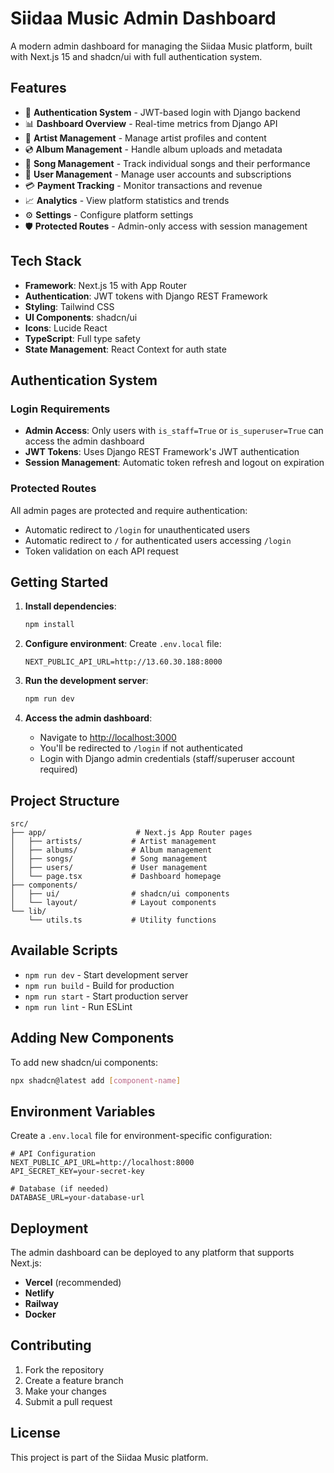 # Siidaa Music Admin Dashboard

A modern admin dashboard for managing the Siidaa Music platform, built with Next.js 15 and shadcn/ui with full authentication system.

## Features

- 🔐 **Authentication System** - JWT-based login with Django backend
- 📊 **Dashboard Overview** - Real-time metrics from Django API
- 🎤 **Artist Management** - Manage artist profiles and content
- 💿 **Album Management** - Handle album uploads and metadata
- 🎵 **Song Management** - Track individual songs and their performance
- 👥 **User Management** - Manage user accounts and subscriptions
- 💳 **Payment Tracking** - Monitor transactions and revenue
- 📈 **Analytics** - View platform statistics and trends
- ⚙️ **Settings** - Configure platform settings
- 🛡️ **Protected Routes** - Admin-only access with session management

## Tech Stack

- **Framework**: Next.js 15 with App Router
- **Authentication**: JWT tokens with Django REST Framework
- **Styling**: Tailwind CSS
- **UI Components**: shadcn/ui
- **Icons**: Lucide React
- **TypeScript**: Full type safety
- **State Management**: React Context for auth state

## Authentication System

### Login Requirements
- **Admin Access**: Only users with `is_staff=True` or `is_superuser=True` can access the admin dashboard
- **JWT Tokens**: Uses Django REST Framework's JWT authentication
- **Session Management**: Automatic token refresh and logout on expiration

### Protected Routes
All admin pages are protected and require authentication:
- Automatic redirect to `/login` for unauthenticated users
- Automatic redirect to `/` for authenticated users accessing `/login`
- Token validation on each API request

## Getting Started

1. **Install dependencies**:
   ```bash
   npm install
   ```

2. **Configure environment**:
   Create `.env.local` file:
   ```env
   NEXT_PUBLIC_API_URL=http://13.60.30.188:8000
   ```

3. **Run the development server**:
   ```bash
   npm run dev
   ```

4. **Access the admin dashboard**:
   - Navigate to [http://localhost:3000](http://localhost:3000)
   - You'll be redirected to `/login` if not authenticated
   - Login with Django admin credentials (staff/superuser account required)

## Project Structure

```
src/
├── app/                    # Next.js App Router pages
│   ├── artists/           # Artist management
│   ├── albums/            # Album management
│   ├── songs/             # Song management
│   ├── users/             # User management
│   └── page.tsx           # Dashboard homepage
├── components/
│   ├── ui/                # shadcn/ui components
│   └── layout/            # Layout components
└── lib/
    └── utils.ts           # Utility functions
```

## Available Scripts

- `npm run dev` - Start development server
- `npm run build` - Build for production
- `npm run start` - Start production server
- `npm run lint` - Run ESLint

## Adding New Components

To add new shadcn/ui components:

```bash
npx shadcn@latest add [component-name]
```

## Environment Variables

Create a `.env.local` file for environment-specific configuration:

```env
# API Configuration
NEXT_PUBLIC_API_URL=http://localhost:8000
API_SECRET_KEY=your-secret-key

# Database (if needed)
DATABASE_URL=your-database-url
```

## Deployment

The admin dashboard can be deployed to any platform that supports Next.js:

- **Vercel** (recommended)
- **Netlify**
- **Railway**
- **Docker**

## Contributing

1. Fork the repository
2. Create a feature branch
3. Make your changes
4. Submit a pull request

## License

This project is part of the Siidaa Music platform.